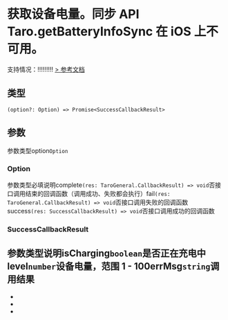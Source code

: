 # 获取设备电量。同步 API Taro.getBatteryInfoSync 在 iOS 上不可用。
支持情况：!!!!!!!!!
[> 参考文档
](https://developers.weixin.qq.com/miniprogram/dev/api/device/battery/wx.getBatteryInfo.html)
## 类型[​](getBatteryInfo.html#类型)
```tsx
(option?: Option) => Promise<SuccessCallbackResult>
```

## 参数[​](getBatteryInfo.html#参数)
参数类型option`Option`
### Option[​](getBatteryInfo.html#option)
参数类型必填说明complete`(res: TaroGeneral.CallbackResult) => void`否接口调用结束的回调函数（调用成功、失败都会执行）fail`(res: TaroGeneral.CallbackResult) => void`否接口调用失败的回调函数success`(res: SuccessCallbackResult) => void`否接口调用成功的回调函数
### SuccessCallbackResult[​](getBatteryInfo.html#successcallbackresult)
参数类型说明isCharging`boolean`是否正在充电中level`number`设备电量，范围 1 - 100errMsg`string`调用结果
- 
- 

- 
-
